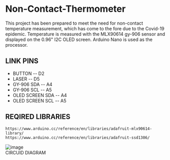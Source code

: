 # Non-Contact-Thermometer
This project has been prepared to meet the need for non-contact temperature measurement, which has come to the fore due to the Covid-19 epidemic. Temperature is measured with the MLX90614 gy-906 sensor and displayed on the 0.96" I2C OLED screen. Arduino Nano is used as the processor.

## LINK PINS        
* BUTTON -- D2            
* LASER -- D5          
* GY-906 SDA -- A4                    
* GY-906 SCL -- A5
* OLED SCREEN SDA -- A4                                        
* OLED SCREEN SCL -- A5

## REQIRED LIBRARIES
` https://www.arduino.cc/reference/en/libraries/adafruit-mlx90614-library/ `                   
`https://www.arduino.cc/reference/en/libraries/adafruit-ssd1306/`   

![image](https://user-images.githubusercontent.com/75435070/165784209-92678fd5-d63c-4c83-995d-e5db60d53c75.png)       
                                   CIRCUID DIAGRAM
